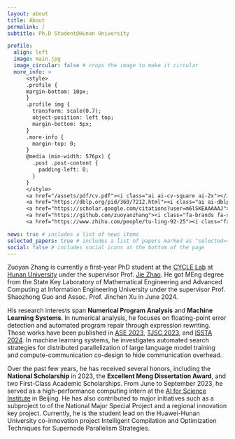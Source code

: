 ```yaml
---
layout: about
title: About
permalink: /
subtitle: Ph.D Student@Hunan University

profile:
  align: left
  image: main.jpg
  image_circular: false # crops the image to make it circular
  more_info: >
      <style>
      .profile {
      margin-bottom: 10px;
      }
      .profile img {
        transform: scale(0.7); 
        object-position: left top;
        margin-bottom: 5px;
      }
      .more-info {
        margin-top: 0;
      }
      @media (min-width: 576px) {
        .post .post-content {
          padding-left: 0;
        }
      }
      </style>
      <a href="/assets/pdf/cv.pdf"><i class="ai ai-cv-square ai-2x"></i></a>
      <a href="https://dblp.org/pid/360/7212.html"><i class="ai ai-dblp ai-2x"></i></a>
      <a href="https://scholar.google.com/citations?user=m6lSKEAAAAAJ"><i class="ai ai-google-scholar-square ai-2x"></i></a>
      <a href="https://github.com/zuoyanzhang"><i class="fa-brands fa-square-github fa-2x"></i></a>
      <a href="https://www.zhihu.com/people/tu-ling-92-25"><i class="fa-brands fa-zhihu fa-2x"></i></a>

news: true # includes a list of news items
selected_papers: true # includes a list of papers marked as "selected={true}"
social: false # includes social icons at the bottom of the page
---
```


Zuoyan Zhang is currently a first-year PhD student at the [CYCLE Lab](https://cyclelaboratory.github.io/) at [Hunan University](https://www.hnu.edu.cn/index.htm) under the supervisor Prof. [Jie Zhao](https://yaozhujia.github.io/). He got MEng degree from the State Key Laboratory of Mathematical Engineering and Advanced Computing at Information Engineering University under the supervisor Prof. Shaozhong Guo and Assoc. Prof. Jinchen Xu in June 2024. 

His research interests span **Numerical Program Analysis** and **Machine Learning Systems**. In numerical analysis, he focuses on floating-point error detection and automated program repair through expression rewriting. Those works have been published in [ASE 2023](https://ieeexplore.ieee.org/document/10298397), [TJSC 2023](https://link.springer.com/article/10.1007/s11227-023-05523-6), and [ISSTA 2024](https://dl.acm.org/doi/10.1145/3650212.3680378). In machine learning systems, he investigates automated search strategies for distributed parallelization of large language model training and compute-communication co-design to hide communication overhead.

Over the past few years, he has received several honors, including the **National Scholarship** in 2023, the **Excellent Meng Dissertation Award**, and two First-Class Academic Scholarships. From June to September 2023, he served as a high-performance computing intern at the [AI for Science Institute](https://www.aisi.ac.cn/#/) in Beijing. He has also contributed to major initiatives such as a subproject to of the National Major Special Project and a regional innovation key project. Currently, he is the student lead on the Huawei-Hunan University co-innovation project Intelligent Compilation and Optimization Techniques for Supernode Parallelism Strategies. 
